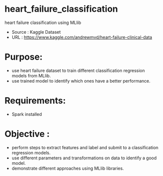 # heart_failure_classification
heart failure classification using MLlib
- Source : Kaggle Dataset
- URL : https://www.kaggle.com/andrewmvd/heart-failure-clinical-data

# Purpose: 
- use heart failure dataset to train different classification regression models from MLlib.
- use trained model to identify which ones have a better performance.
		 
# Requirements: 
- Spark installed

# Objective :
- perform steps to extract features and label and submit to a classification regression models.
- use different parameters and transformations on data to identify a good model.
- demonstrate different approaches using MLlib libraries. 